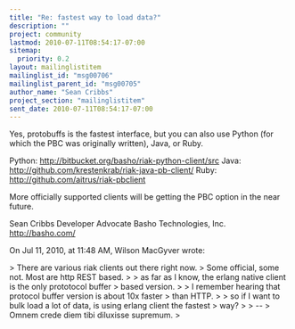 ```yaml
---
title: "Re: fastest way to load data?"
description: ""
project: community
lastmod: 2010-07-11T08:54:17-07:00
sitemap:
  priority: 0.2
layout: mailinglistitem
mailinglist_id: "msg00706"
mailinglist_parent_id: "msg00705"
author_name: "Sean Cribbs"
project_section: "mailinglistitem"
sent_date: 2010-07-11T08:54:17-07:00
---
```



Yes, protobuffs is the fastest interface, but you can also use Python (for 
which the PBC was originally written), Java, or Ruby.

Python: http://bitbucket.org/basho/riak-python-client/src
Java: http://github.com/krestenkrab/riak-java-pb-client/
Ruby: http://github.com/aitrus/riak-pbclient

More officially supported clients will be getting the PBC option in the near 
future.

Sean Cribbs 
Developer Advocate
Basho Technologies, Inc.
http://basho.com/

On Jul 11, 2010, at 11:48 AM, Wilson MacGyver wrote:

&gt; There are various riak clients out there right now.
&gt; Some official, some not. Most are http REST based.
&gt; 
&gt; as far as I know, the erlang native client is the only prototocol buffer
&gt; based version.
&gt; 
&gt; I remember hearing that protocol buffer version is about 10x faster
&gt; than HTTP.
&gt; 
&gt; so if I want to bulk load a lot of data, is using erlang client the fastest
&gt; way?
&gt; 
&gt; -- 
&gt; Omnem crede diem tibi diluxisse supremum.
&gt; 
